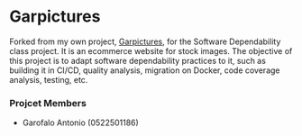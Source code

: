 # Garpictures

Forked from my own project, [Garpictures](https://github.com/Huntonion/Garpictures), for the Software Dependability class project. It is an ecommerce website for stock images.
The objective of this project is to adapt software dependability practices to it, such as building it in CI/CD, quality analysis, migration on Docker, code coverage analysis, testing, etc.

### Projcet Members
 
* Garofalo Antonio (0522501186)




